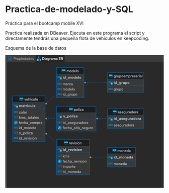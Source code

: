 # Practica-de-modelado-y-SQL

Práctica para el bootcamp  mobile XVI

Practica realizada en DBeaver. Ejecuta en este programa el script y directamente tendrás una pequeña flota de vehículos en keepcoding.

Esquema de la base de datos

![](https://github.com/Pablomarke/GitImages/blob/f94a3998f7ae5989b55167f0beafa9e4e73c415e/Captura%20de%20pantalla%202023-09-16%20a%20las%2013.32.32.png)
